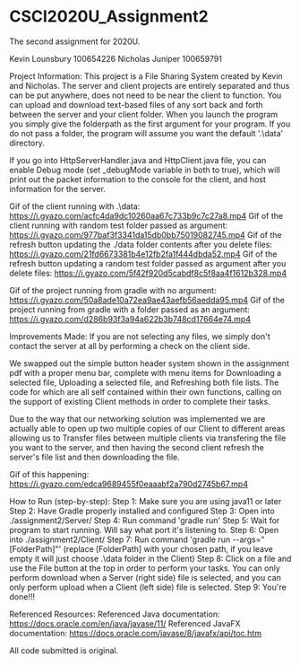 # CSCI2020U_Assignment2
The second assignment for 2020U.

Kevin Lounsbury 100654226
Nicholas Juniper 100659791

Project Information:
This project is a File Sharing System created by Kevin and Nicholas. The server and client projects are entirely separated and thus can be put anywhere, does not need to be near the client to function. You can upload and download text-based files of any sort back and forth between the server and your client folder. When you launch the program you simply give the folderpath as the first argument for your program. If you do not pass a folder, the program will assume you want the default '.\data' directory. 

If you go into HttpServerHandler.java and HttpClient.java file, you can enable Debug mode (set _debugMode variable in both to true), which will print out the packet information to the console for the client, and host information for the server.

Gif of the client running with .\data:
https://i.gyazo.com/acfc4da9dc10260aa67c733b9c7c27a8.mp4
Gif of the client running with random test folder passed as argument:
https://i.gyazo.com/977baf3f3341da15db0bb75019082745.mp4
Gif of the refresh button updating the ./data folder contents after you delete files:
https://i.gyazo.com/21fd6673381b4e12fb2fa1f444dbda52.mp4
Gif of the refresh button updating a random test folder passed as argument after you delete files:
https://i.gyazo.com/5f42f920d5cabdf8c5f8aa4f1612b328.mp4

Gif of the project running from gradle with no argument:
https://i.gyazo.com/50a8ade10a72ea9ae43aefb56aedda95.mp4
Gif of the project running from gradle with a folder passed as an argument:
https://i.gyazo.com/d286b93f3a94a622b3b748cd17664e74.mp4

Improvements Made:
If you are not selecting any files, we simply don't contact the server at all by performing a check on the client side. 

We swapped out the simple button header system shown in the assignment pdf with a proper menu bar, complete with menu items for Downloading a selected file, Uploading a selected file, and Refreshing both file lists. The code for which are all self contained within their own functions, calling on the support of existing Client methods in order to complete their tasks.

Due to the way that our networking solution was implemented we are actually able to open up two multiple copies of our Client to different areas allowing us to Transfer files between multiple clients via transfering the file you want to the server, and then having the second client refresh the server's file list and then downloading the file.

Gif of this happening:
https://i.gyazo.com/edca9689455f0eaaabf2a790d2745b67.mp4

How to Run (step-by-step):
Step 1: Make sure you are using java11 or later
Step 2: Have Gradle properly installed and configured
Step 3: Open into ./assignment2/Server/
Step 4: Run command 'gradle run'
Step 5: Wait for program to start running. Will say what port it's listening to.
Step 6: Open into ./assignment2/Client/
Step 7: Run command 'gradle run --args="[FolderPath]"' (replace [FolderPath] with your chosen path, if you leave empty it will just choose .\data folder in the Client) 
Step 8: Click on a file and use the File button at the top in order to perform your tasks. You can only perform download when a Server (right side) file is selected, and you can only perform upload when a Client (left side) file is selected. 
Step 9: You're done!!! 

Referenced Resources:
Referenced Java documentation: 
https://docs.oracle.com/en/java/javase/11/
Referenced JavaFX documentation: 
https://docs.oracle.com/javase/8/javafx/api/toc.htm

All code submitted is original.


